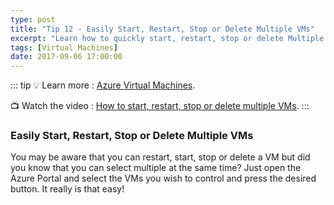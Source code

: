 ```yaml
---
type: post
title: "Tip 12 - Easily Start, Restart, Stop or Delete Multiple VMs"
excerpt: "Learn how to quickly start, restart, stop or delete Multiple VMs with just one click"
tags: [Virtual Machines]
date: 2017-09-06 17:00:00
---
```


::: tip
:bulb: Learn more : [Azure Virtual Machines](https://docs.microsoft.com/azure/virtual-machines/?WT.mc_id=docs-azuredevtips-azureappsdev). 

:tv: Watch the video : [How to start, restart, stop or delete multiple VMs](https://www.youtube.com/watch?v=cePvuKDdNv8&list=PLLasX02E8BPCNCK8Thcxu-Y-XcBUbhFWC&index=10?WT.mc_id=youtube-azuredevtips-azureappsdev).
:::

### Easily Start, Restart, Stop or Delete Multiple VMs

You may be aware that you can restart, start, stop or delete a VM but did you know that you can select multiple at the same time? Just open the Azure Portal and select the VMs you wish to control and press the desired button. It really is that easy!

<img :src="$withBase('/files/azuretip12.gif')">
